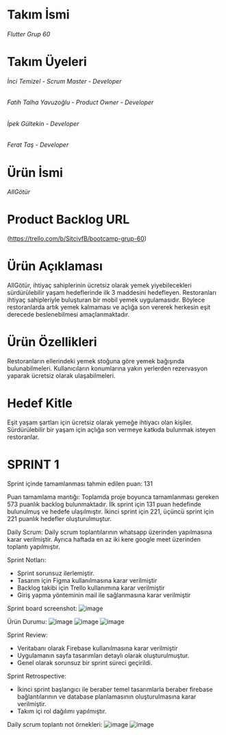 # Takım İsmi
###### Flutter Grup 60

# Takım Üyeleri
###### İnci Temizel - Scrum Master - Developer
###### Fatih Talha Yavuzoğlu - Product Owner - Developer
###### İpek Gültekin - Developer
###### Ferat Taş - Developer

# Ürün İsmi
###### AllGötür

# Product Backlog URL
(https://trello.com/b/SitcivfB/bootcamp-grup-60)

# Ürün Açıklaması
AllGötür, ihtiyaç sahiplerinin ücretsiz olarak yemek yiyebilecekleri sürdürülebilir yaşam hedeflerinde ilk 3 maddesini hedefleyen.
Restoranları ihtiyaç sahipleriyle buluşturan bir mobil yemek uygulamasıdır. 
Böylece restoranlarda artık yemek kalmaması ve açlığa son vererek herkesin eşit derecede beslenebilmesi amaçlanmaktadır.

# Ürün Özellikleri
Restoranların ellerindeki yemek stoğuna göre yemek bağışında bulunabilmeleri.
Kullanıcıların konumlarına yakın yerlerden rezervasyon yaparak ücretsiz olarak ulaşabilmeleri.

# Hedef Kitle
Eşit yaşam şartları için ücretsiz olarak yemeğe ihtiyacı olan kişiler.
Sürdürülebilir bir yaşam için açlığa son vermeye katkıda bulunmak isteyen restoranlar.

# SPRINT 1

Sprint içinde tamamlanması tahmin edilen puan: 131

Puan tamamlama mantığı: Toplamda proje boyunca tamamlanması gereken 573 puanlık backlog bulunmaktadır.
İlk sprint için 131 puan hedefinde bulunulmuş ve hedefe ulaşılmıştır. İkinci sprint için 221, üçüncü sprint için 221 puanlık hedefler oluşturulmuştur.

Daily Scrum: Daily scrum toplantılarının whatsapp üzerinden yapılmasına karar verilmiştir. Ayrıca haftada en az iki kere google meet üzerinden toplantı yapılmıştır.

Sprint Notları:
- Sprint sorunsuz ilerlemiştir.
- Tasarım için Figma kullanılmasına karar verilmiştir
- Backlog takibi için Trello kullanımına karar verilmiştir
- Giriş yapma yönteminin mail ile sağlanmasına karar verilmiştir

Sprint board screenshot:
![image](https://github.com/fatihTalhaYavuz/bootcampGoogle60/assets/55516422/e36605dd-8c4a-4aff-83f2-eccff0115dc6)

Ürün Durumu:
![image](https://github.com/fatihTalhaYavuz/bootcampGoogle60/assets/55516422/2766135e-5835-4012-9f90-e1a29e9ff73c)
![image](https://github.com/fatihTalhaYavuz/bootcampGoogle60/assets/55516422/a74d7e44-cdda-4392-a025-d181248284a4)
![image](https://github.com/fatihTalhaYavuz/bootcampGoogle60/assets/55516422/81fdf800-1e4e-4f84-93cb-dddb16d1778d)


Sprint Review:
- Veritabanı olarak Firebase kullanılmasına karar verilmiştir
- Uygulamanın sayfa tasarımları detaylı olarak oluşturulmuştur.
- Genel olarak sorunsuz bir sprint süreci geçirildi.

Sprint Retrospective:
- İkinci sprint başlangıcı ile beraber temel tasarımlarla beraber firebase bağlantılarının ve database planlamasının oluşturulmasına karar verilmiştir.
- Takım içi rol dağılımı yapılmıştır.

Daily scrum toplantı not örnekleri:
![image](https://github.com/fatihTalhaYavuz/bootcampGoogle60/assets/55516422/9ed35926-faea-4081-8f6b-222e55ee696b)
![image](https://github.com/fatihTalhaYavuz/bootcampGoogle60/assets/55516422/b8a5df35-61a7-45e4-96b9-91e0a380a401)

